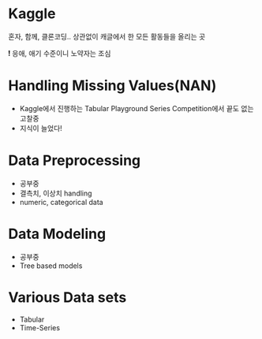 # Kaggle
혼자, 함께, 클론코딩.. 상관없이 캐글에서 한 모든 활동들을 올리는 곳

❗︎ 응애, 애기 수준이니 노약자는 조심

# Handling Missing Values(NAN)
- Kaggle에서 진행하는 Tabular Playground Series Competition에서 끝도 없는 고찰중
- 지식이 늘었다!

# Data Preprocessing
- 공부중
- 결측치, 이상치 handling
- numeric, categorical data

# Data Modeling
- 공부중
- Tree based models

# Various Data sets
- Tabular
- Time-Series
